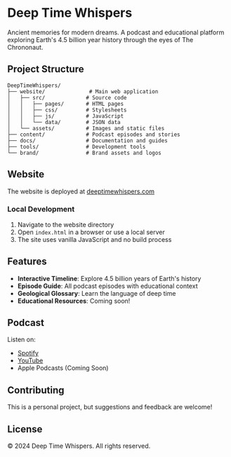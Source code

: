 # Deep Time Whispers

Ancient memories for modern dreams. A podcast and educational platform exploring Earth's 4.5 billion year history through the eyes of The Chrononaut.

## Project Structure

```
DeepTimeWhispers/
├── website/              # Main web application
│   ├── src/             # Source code
│   │   ├── pages/       # HTML pages
│   │   ├── css/         # Stylesheets
│   │   ├── js/          # JavaScript
│   │   └── data/        # JSON data
│   └── assets/          # Images and static files
├── content/             # Podcast episodes and stories
├── docs/                # Documentation and guides
├── tools/               # Development tools
└── brand/               # Brand assets and logos
```

## Website

The website is deployed at [deeptimewhispers.com](https://deeptimewhispers.com)

### Local Development

1. Navigate to the website directory
2. Open `index.html` in a browser or use a local server
3. The site uses vanilla JavaScript and no build process

## Features

- **Interactive Timeline**: Explore 4.5 billion years of Earth's history
- **Episode Guide**: All podcast episodes with educational context
- **Geological Glossary**: Learn the language of deep time
- **Educational Resources**: Coming soon!

## Podcast

Listen on:
- [Spotify](https://open.spotify.com/show/5PDayEum5JCqlfoPG1fBlT)
- [YouTube](https://www.youtube.com/@deeptimewhispers)
- Apple Podcasts (Coming Soon)

## Contributing

This is a personal project, but suggestions and feedback are welcome!

## License

© 2024 Deep Time Whispers. All rights reserved.